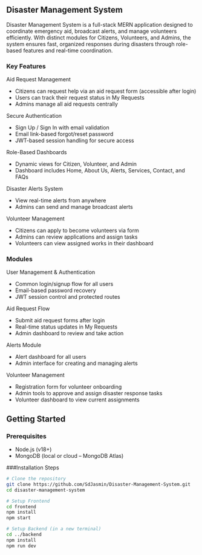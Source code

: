 ## Disaster Management System

Disaster Management System is a full-stack MERN application designed to coordinate emergency aid, broadcast alerts, and manage volunteers efficiently. With distinct modules for Citizens, Volunteers, and Admins, the system ensures fast, organized responses during disasters through role-based features and real-time coordination.

### Key Features

 Aid Request Management
- Citizens can request help via an aid request form (accessible after login)
- Users can track their request status in My Requests
- Admins manage all aid requests centrally

Secure Authentication
- Sign Up / Sign In with email validation
- Email link-based forgot/reset password
- JWT-based session handling for secure access

Role-Based Dashboards
- Dynamic views for Citizen, Volunteer, and Admin
- Dashboard includes Home, About Us, Alerts, Services, Contact, and FAQs

Disaster Alerts System
- View real-time alerts from anywhere
- Admins can send and manage broadcast alerts

Volunteer Management
- Citizens can apply to become volunteers via form
- Admins can review applications and assign tasks
- Volunteers can view assigned works in their dashboard

### Modules

User Management & Authentication
- Common login/signup flow for all users
- Email-based password recovery
- JWT session control and protected routes

Aid Request Flow
- Submit aid request forms after login
- Real-time status updates in My Requests
- Admin dashboard to review and take action

Alerts Module
- Alert dashboard for all users
- Admin interface for creating and managing alerts

Volunteer Management
- Registration form for volunteer onboarding
- Admin tools to approve and assign disaster response tasks
- Volunteer dashboard to view current assignments

## Getting Started

### Prerequisites

- Node.js (v18+)
- MongoDB (local or cloud – MongoDB Atlas)

###Installation Steps

```bash
# Clone the repository
git clone https://github.com/SdJasmin/Disaster-Management-System.git
cd disaster-management-system

# Setup Frontend
cd frontend
npm install
npm start

# Setup Backend (in a new terminal)
cd ../backend
npm install
npm run dev
